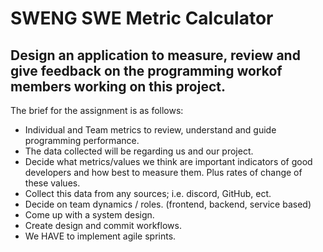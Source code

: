 # SWENG SWE Metric Calculator

## Design an application to measure, review and give feedback on the programming workof members working on this project.

The brief for the assignment is as follows:

* Individual and Team metrics to review, understand and guide programming performance.
* The data collected will be regarding us and our project.
* Decide what metrics/values we think are important indicators of good developers and how best to measure them. Plus rates of change of these values.
* Collect this data from any sources; i.e. discord, GitHub, ect.
* Decide on team dynamics / roles. (frontend, backend, service based)
* Come up with a system design.
* Create design and commit workflows.
* We HAVE to implement agile sprints.
